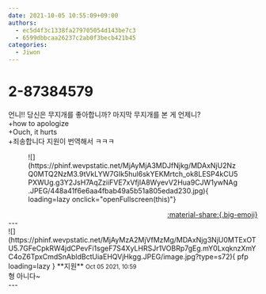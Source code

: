 ```yaml
---
date: 2021-10-05 10:55:09+09:00
authors:
  - ec5d4f3c1338fa279705054d143be7c3
  - 6599dbbcaa26237c2ab0f3becb421b45
categories:
  - Jiwon
---
```


# 2-87384579

<div class="post-container" markdown="1">
<div class="content-container md-sidebar__scrollwrap" markdown="1">

언니!!  당신은 무지개를 좋아합니까? 마지막 무지개를 본 게 언제니? <br>+how to apologize <br>+Ouch, it hurts <br>+죄송합니다 지원이 번역해서 ㅋㅋㅋ 
<figure markdown="1">
![](https://phinf.wevpstatic.net/MjAyMjA3MDJfNjkg/MDAxNjU2NzQ0MTQ2NzM3.9tVkLYW7GIk5hul6skYEKMrtch_ok8LESP4kCU5PXWUg.g3Y2JsH7AqZziiFVE7xVfjIA8WyevV2Hua9CJW1ywNAg.JPEG/448a41f6e6aa4fbab49a5b51a805edad230.jpg){ loading=lazy onclick="openFullscreen(this)"}
</figure>


</div>
</div>

<div style="text-align: right;" markdown="1">
<a href="https://weverse.io/fromis9/fanpost/2-87384579" style="text-align: right;">:material-share:{.big-emoji}</a>
</div>
---

<div class="comments-container md-sidebar__scrollwrap" markdown="1">
<div class="comment" markdown="1">
<div class='id-container' markdown="1">
![](https://phinf.wevpstatic.net/MjAyMzA2MjVfMzMg/MDAxNjg3NjU0MTExOTU5.7GFeCpkRW4jdCPevFi1sgeF7S4XyLHRSJr1VOBRp7gEg.mY0LxqknzXmYC4oZ6TpxCmdSnAbldBctUiaEHQVjHkgg.JPEG/image.jpg?type=s72){ pfp loading=lazy }
**<span class="artist">지원</span>** <small>Oct 05 2021, 10:59</small><br>
</div>
<div class='comment-body' markdown="1">
형 아니다~
</div>
</div>
</div>
---
